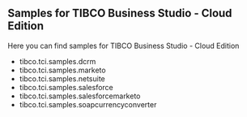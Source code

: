 ## Samples for TIBCO Business Studio - Cloud Edition
Here you can find samples for TIBCO Business Studio - Cloud Edition
* tibco.tci.samples.dcrm
* tibco.tci.samples.marketo
* tibco.tci.samples.netsuite
* tibco.tci.samples.salesforce
* tibco.tci.samples.salesforcemarketo
* tibco.tci.samples.soapcurrencyconverter

